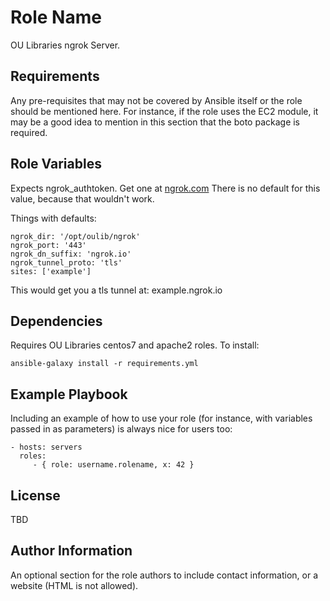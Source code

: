 Role Name
=========

OU Libraries ngrok Server.

Requirements
------------

Any pre-requisites that may not be covered by Ansible itself or the role should be mentioned here. For instance, if the role uses the EC2 module, it may be a good idea to mention in this section that the boto package is required.

Role Variables
--------------

Expects ngrok_authtoken.  Get one at [ngrok.com](https://ngrok.com/signup)
There is no default for this value, because that wouldn't work.

Things with defaults:

```
ngrok_dir: '/opt/oulib/ngrok'
ngrok_port: '443'
ngrok_dn_suffix: 'ngrok.io'
ngrok_tunnel_proto: 'tls'
sites: ['example']
```

This would get you a tls tunnel at:
example.ngrok.io

Dependencies
------------

Requires OU Libraries centos7 and apache2 roles. To install:
```
ansible-galaxy install -r requirements.yml
```

Example Playbook
----------------

Including an example of how to use your role (for instance, with variables passed in as parameters) is always nice for users too:

    - hosts: servers
      roles:
         - { role: username.rolename, x: 42 }

License
-------

TBD

Author Information
------------------

An optional section for the role authors to include contact information, or a website (HTML is not allowed).
